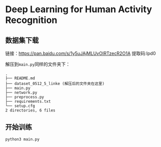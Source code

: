 # Deep Learning for Human Activity Recognition

## 数据集下载

链接：https://pan.baidu.com/s/1y5uJAjMLUvOIRTzecR2O1A 提取码:lpd0

解压到`main.py`同样的文件夹下：

```
.
├── README.md
├── dataset_0512_5_linke (解压后的文件夹在这里)
├── main.py
├── network.py
├── preprocess.py
├── requirements.txt
└── setup.cfg
2 directories, 6 files
```

## 开始训练

```sh
python3 main.py
```